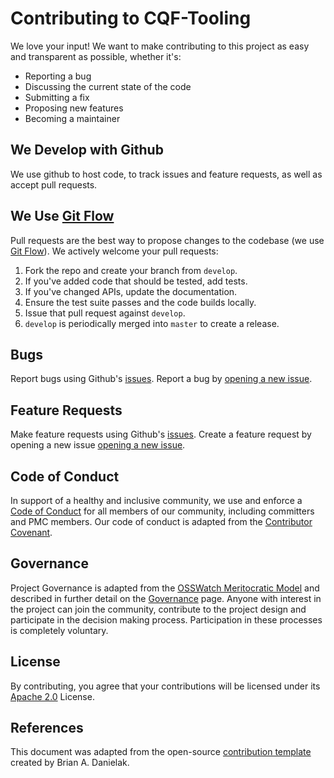 # Contributing to CQF-Tooling
We love your input! We want to make contributing to this project as easy and transparent as possible, whether it's:

- Reporting a bug
- Discussing the current state of the code
- Submitting a fix
- Proposing new features
- Becoming a maintainer

## We Develop with Github
We use github to host code, to track issues and feature requests, as well as accept pull requests.

## We Use [Git Flow](https://nvie.com/posts/a-successful-git-branching-model)
Pull requests are the best way to propose changes to the codebase (we use [Git Flow](https://nvie.com/posts/a-successful-git-branching-model)). We actively welcome your pull requests:

1. Fork the repo and create your branch from `develop`.
2. If you've added code that should be tested, add tests.
3. If you've changed APIs, update the documentation.
4. Ensure the test suite passes and the code builds locally.
5. Issue that pull request against `develop`.
6. `develop` is periodically merged into `master` to create a release.

## Bugs
Report bugs using Github's [issues](https://github.com/cqframework/cqf-tooling/issues). Report a bug by [opening a new issue](https://github.com/cqframework/cqf-tooling/issues/new).

## Feature Requests
Make feature requests using Github's [issues](https://github.com/cqframework/cqf-tooling/issues). Create a feature request by opening a new issue [opening a new issue](https://github.com/cqframework/cqf-tooling/issues/new).

## Code of Conduct
In support of a healthy and inclusive community, we use and enforce a [Code of Conduct](code_of_conduct) for all members of our community, including committers and PMC members. Our code of conduct is adapted from the [Contributor Covenant](https://www.contributor-covenant.org/).

## Governance
Project Governance is adapted from the [OSSWatch Meritocratic Model](http://oss-watch.ac.uk/resources/meritocraticgovernancemodel) and described in further detail on the [Governance](governance) page. Anyone with interest in the project can join the community, contribute to the project design and participate in the decision making process. Participation in these processes is completely voluntary.

## License
By contributing, you agree that your contributions will be licensed under its [Apache 2.0](https://choosealicense.com/licenses/apache-2.0/) License.

## References
This document was adapted from the open-source [contribution template](https://gist.github.com/briandk/3d2e8b3ec8daf5a27a62) created by Brian A. Danielak.